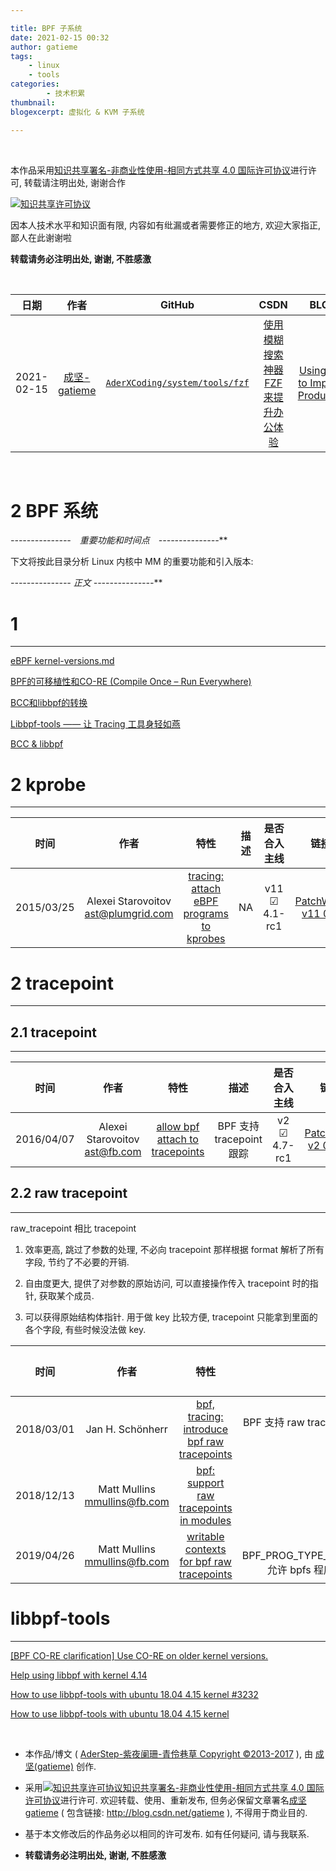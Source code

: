 ```yaml
---

title: BPF 子系统
date: 2021-02-15 00:32
author: gatieme
tags:
    - linux
    - tools
categories:
        - 技术积累
thumbnail:
blogexcerpt: 虚拟化 & KVM 子系统

---
```


<br>

本作品采用<a rel="license" href="http://creativecommons.org/licenses/by-nc-sa/4.0/">知识共享署名-非商业性使用-相同方式共享 4.0 国际许可协议</a>进行许可, 转载请注明出处, 谢谢合作

<a rel="license" href="http://creativecommons.org/licenses/by-nc-sa/4.0/"><img alt="知识共享许可协议" style="border-width:0" src="https://i.creativecommons.org/l/by-nc-sa/4.0/88x31.png" /></a>

因本人技术水平和知识面有限, 内容如有纰漏或者需要修正的地方, 欢迎大家指正, 鄙人在此谢谢啦

**转载请务必注明出处, 谢谢, 不胜感激**

<br>

| 日期 | 作者 | GitHub| CSDN | BLOG |
| ------- |:-------:|:-------:|:-------:|:-------:|
| 2021-02-15 | [成坚-gatieme](https://kernel.blog.csdn.net) | [`AderXCoding/system/tools/fzf`](https://github.com/gatieme/AderXCoding/tree/master/system/tools/fzf) | [使用模糊搜索神器 FZF 来提升办公体验](https://blog.csdn.net/gatieme/article/details/113828826) | [Using FZF to Improve Productivit](https://oskernellab.com/2021/02/15/2021/0215-0001-Using_FZF_to_Improve_Productivity)|


<br>

2   **BPF 系统**
=====================




**-*-*-*-*-*-*-*-*-*-*-*-*-*-*-*　重要功能和时间点　-*-*-*-*-*-*-*-*-*-*-*-*-*-*-***





下文将按此目录分析 Linux 内核中 MM 的重要功能和引入版本:




**-*-*-*-*-*-*-*-*-*-*-*-*-*-*-* 正文 -*-*-*-*-*-*-*-*-*-*-*-*-*-*-***


# 1
-------


[eBPF kernel-versions.md](https://github.com/iovisor/bcc/blob/master/docs/kernel-versions.md)

[BPF的可移植性和CO-RE (Compile Once – Run Everywhere)](https://www.cnblogs.com/charlieroro/p/14206214.html)

[BCC和libbpf的转换](https://www.cnblogs.com/charlieroro/p/14244276.html)

[Libbpf-tools —— 让 Tracing 工具身轻如燕](https://blog.csdn.net/TiDB_PingCAP/article/details/107953554)

[BCC & libbpf](https://zhuanlan.zhihu.com/p/111037013)



# 2 kprobe
-------

| 时间  | 作者 | 特性 | 描述 | 是否合入主线 | 链接 |
|:----:|:----:|:---:|:----:|:---------:|:----:|
| 2015/03/25 | Alexei Starovoitov <ast@plumgrid.com> | [tracing: attach eBPF programs to kprobes](https://lore.kernel.org/patchwork/cover/555274) | NA | v11 ☑ 4.1-rc1 | [PatchWork v11 0/9](https://lore.kernel.org/patchwork/cover/555274) |

# 2 tracepoint
-------

## 2.1 tracepoint
-------


| 时间  | 作者 | 特性 | 描述 | 是否合入主线 | 链接 |
|:----:|:----:|:---:|:----:|:---------:|:----:|
| 2016/04/07 | Alexei Starovoitov <ast@fb.com> | [allow bpf attach to tracepoints](https://lore.kernel.org/patchwork/cover/665728) | BPF 支持 tracepoint 跟踪 | v2 ☑ 4.7-rc1 | [PatchWork v2 00/10](https://lore.kernel.org/patchwork/cover/665728) |

## 2.2 raw tracepoint
-------

raw_tracepoint 相比 tracepoint

1.  效率更高, 跳过了参数的处理, 不必向 tracepoint 那样根据 format 解析了所有字段, 节约了不必要的开销.

2.  自由度更大, 提供了对参数的原始访问, 可以直接操作传入 tracepoint 时的指针, 获取某个成员.

3.  可以获得原始结构体指针. 用于做 key 比较方便, tracepoint 只能拿到里面的各个字段, 有些时候没法做 key.


| 时间  | 作者 | 特性 | 描述 | 是否合入主线 | 链接 |
|:----:|:----:|:---:|:----:|:---------:|:----:|
| 2018/03/01 | Jan H. Schönherr | [bpf, tracing: introduce bpf raw tracepoints](https://lore.kernel.org/patchwork/cover/879278) | BPF 支持 raw tracepoint 跟踪, 提供了对 tracepoint 参数的访问. | v1 ☑ 4.17-rc1 | [PatchWork v1](https://lore.kernel.org/patchwork/cover/879278) |
| 2018/12/13 | Matt Mullins <mmullins@fb.com> | [bpf: support raw tracepoints in modules](https://lore.kernel.org/patchwork/cover/1024475) | NA | v2 ☑ 5.0-rc1 | [PatchWork v2](https://lore.kernel.org/patchwork/cover/1024475) |
| 2019/04/26 | Matt Mullins <mmullins@fb.com> | [writable contexts for bpf raw tracepoints](https://lore.kernel.org/patchwork/cover/1067299) | 引入 BPF_PROG_TYPE_RAW_TRACEPOINT_WRITABLE, 允许 bpfs 程序修改 tracepoint 中的变量. | v5 ☑ 4.17-rc1 | [PatchWork v5](https://lore.kernel.org/patchwork/cover/1067299) |



# libbpf-tools
-------


[[BPF CO-RE clarification] Use CO-RE on older kernel versions.](https://www.spinics.net/lists/bpf/msg32659.html)

[Help using libbpf with kernel 4.14](https://www.spinics.net/lists/bpf/msg27267.html)

[How to use libbpf-tools with ubuntu 18.04 4.15 kernel #3232](https://github.com/iovisor/bcc/issues/3232)

[How to use libbpf-tools with ubuntu 18.04 4.15 kernel](https://www.gitmemory.com/issue/iovisor/bcc/3232/761744003)

<br>

*   本作品/博文 ( [AderStep-紫夜阑珊-青伶巷草 Copyright ©2013-2017](http://blog.csdn.net/gatieme) ), 由 [成坚(gatieme)](http://blog.csdn.net/gatieme) 创作.

*   采用<a rel="license" href="http://creativecommons.org/licenses/by-nc-sa/4.0/"><img alt="知识共享许可协议" style="border-width:0" src="https://i.creativecommons.org/l/by-nc-sa/4.0/88x31.png" /></a><a rel="license" href="http://creativecommons.org/licenses/by-nc-sa/4.0/">知识共享署名-非商业性使用-相同方式共享 4.0 国际许可协议</a>进行许可. 欢迎转载、使用、重新发布, 但务必保留文章署名[成坚gatieme](http://blog.csdn.net/gatieme) ( 包含链接: http://blog.csdn.net/gatieme ), 不得用于商业目的.

*   基于本文修改后的作品务必以相同的许可发布. 如有任何疑问, 请与我联系.

*   **转载请务必注明出处, 谢谢, 不胜感激**
<br>
